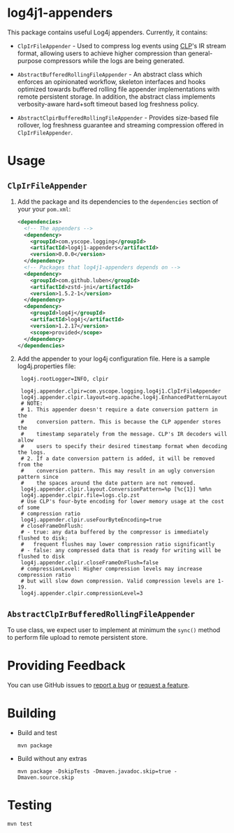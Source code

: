 # log4j1-appenders

This package contains useful Log4j appenders. Currently, it contains:

* `ClpIrFileAppender` - Used to compress log events using 
  [CLP](https://github.com/y-scope/clp)'s IR stream format, allowing users to
  achieve higher compression than general-purpose compressors while the logs
  are being generated.

* `AbstractBufferedRollingFileAppender` - An abstract class which enforces an
  opinionated workflow, skeleton interfaces and hooks optimized towards
  buffered rolling file appender implementations with remote persistent
  storage. In addition, the abstract class implements verbosity-aware
  hard+soft timeout based log freshness policy.

* `AbstractClpirBufferedRollingFileAppender` - Provides size-based file
  rollover, log freshness guarantee and streaming compression offered in
  `ClpIrFileAppender`. 

# Usage

## `ClpIrFileAppender`
1. Add the package and its dependencies to the `dependencies` section of your 
   your `pom.xml`:

   ```xml
   <dependencies>
     <!-- The appenders -->
     <dependency>
       <groupId>com.yscope.logging</groupId>
       <artifactId>log4j1-appenders</artifactId>
       <version>0.0.0</version>
     </dependency>
     <!-- Packages that log4j1-appenders depends on -->
     <dependency>
       <groupId>com.github.luben</groupId>
       <artifactId>zstd-jni</artifactId>
       <version>1.5.2-1</version>
     </dependency>
     <dependency>
       <groupId>log4j</groupId>
       <artifactId>log4j</artifactId>
       <version>1.2.17</version>
       <scope>provided</scope>
     </dependency>
   </dependencies>
   ```

2. Add the appender to your log4j configuration file. Here is a sample 
   log4j.properties file:

   ```properties
    log4j.rootLogger=INFO, clpir
    
    log4j.appender.clpir=com.yscope.logging.log4j1.ClpIrFileAppender
    log4j.appender.clpir.layout=org.apache.log4j.EnhancedPatternLayout
    # NOTE:
    # 1. This appender doesn't require a date conversion pattern in the 
    #    conversion pattern. This is because the CLP appender stores the 
    #    timestamp separately from the message. CLP's IR decoders will allow 
    #    users to specify their desired timestamp format when decoding the logs.
    # 2. If a date conversion pattern is added, it will be removed from the 
    #    conversion pattern. This may result in an ugly conversion pattern since 
    #    the spaces around the date pattern are not removed.
    log4j.appender.clpir.layout.ConversionPattern=%p [%c{1}] %m%n
    log4j.appender.clpir.file=logs.clp.zst
    # Use CLP's four-byte encoding for lower memory usage at the cost of some
    # compression ratio
    log4j.appender.clpir.useFourByteEncoding=true
    # closeFrameOnFlush:
    # - true: any data buffered by the compressor is immediately flushed to disk;
    #   frequent flushes may lower compression ratio significantly
    # - false: any compressed data that is ready for writing will be flushed to disk
    log4j.appender.clpir.closeFrameOnFlush=false
    # compressionLevel: Higher compression levels may increase compression ratio
    # but will slow down compression. Valid compression levels are 1-19.
    log4j.appender.clpir.compressionLevel=3
   ```
   
## `AbstractClpIrBufferedRollingFileAppender`
To use class, we expect user to implement at minimum the `sync()` method to
perform file upload to remote persistent store.

# Providing Feedback

You can use GitHub issues to [report a bug](https://github.com/y-scope/log4j1-appenders/issues/new?assignees=&labels=bug&template=bug-report.yml)
or [request a feature](https://github.com/y-scope/log4j1-appenders/issues/new?assignees=&labels=enhancement&template=feature-request.yml).

# Building

* Build and test
  ```shell
  mvn package
  ```
* Build without any extras
  ```shell
  mvn package -DskipTests -Dmaven.javadoc.skip=true -Dmaven.source.skip
  ```

# Testing

```shell
mvn test
```
